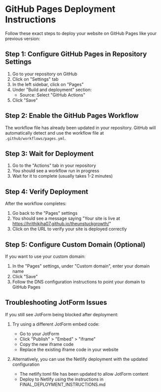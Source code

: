 # GitHub Pages Deployment Instructions

Follow these exact steps to deploy your website on GitHub Pages like your previous version:

## Step 1: Configure GitHub Pages in Repository Settings

1. Go to your repository on GitHub
2. Click on "Settings" tab
3. In the left sidebar, click on "Pages"
4. Under "Build and deployment" section:
   - Source: Select "GitHub Actions"
5. Click "Save"

## Step 2: Enable the GitHub Pages Workflow

The workflow file has already been updated in your repository. GitHub will automatically detect and use the workflow file at `.github/workflows/pages.yml`.

## Step 3: Wait for Deployment

1. Go to the "Actions" tab in your repository
2. You should see a workflow run in progress
3. Wait for it to complete (usually takes 1-2 minutes)

## Step 4: Verify Deployment

After the workflow completes:
1. Go back to the "Pages" settings
2. You should see a message saying "Your site is live at https://hrithikjha07.github.io/theunstuckgrowth/"
3. Click on the URL to verify your site is deployed correctly

## Step 5: Configure Custom Domain (Optional)

If you want to use your custom domain:
1. In the "Pages" settings, under "Custom domain", enter your domain name
2. Click "Save"
3. Follow the DNS configuration instructions to point your domain to GitHub Pages

## Troubleshooting JotForm Issues

If you still see JotForm being blocked after deployment:

1. Try using a different JotForm embed code:
   - Go to your JotForm
   - Click "Publish" > "Embed" > "iframe"
   - Copy the new iframe code
   - Replace the existing iframe code in your website

2. Alternatively, you can use the Netlify deployment with the updated configuration
   - The netlify.toml file has been updated to allow JotForm content
   - Deploy to Netlify using the instructions in FINAL_DEPLOYMENT_INSTRUCTIONS.md 